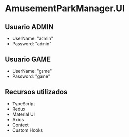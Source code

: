 # AmusementParkManager.UI

## Usuario ADMIN

- UserName: "admin"
- Password: "admin"

## Usuario GAME

- UserName: "game"
- Password: "game"

## Recursos utilizados

- TypeScript
- Redux
- Material UI
- Axios
- Context
- Custom Hooks
